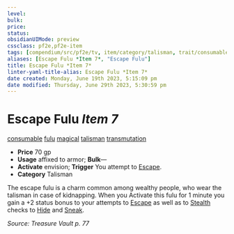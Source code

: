 ```yaml
---
level:
bulk:
price:
status:
obsidianUIMode: preview
cssclass: pf2e,pf2e-item
tags: [compendium/src/pf2e/tv, item/category/talisman, trait/consumable, trait/fulu, trait/magical, trait/talisman, trait/transmutation]
aliases: [Escape Fulu *Item 7*, "Escape Fulu"]
title: Escape Fulu *Item 7*
linter-yaml-title-alias: Escape Fulu *Item 7*
date created: Monday, June 19th 2023, 5:15:09 pm
date modified: Thursday, June 29th 2023, 5:30:59 pm
---
```


# Escape Fulu *Item 7*

[consumable](rules/traits/consumable.md) [fulu](rules/traits/fulu-som.md) [magical](rules/traits/magical.md) [talisman](rules/traits/talisman.md) [transmutation](rules/traits/transmutation.md)  

- **Price** 70 gp
- **Usage** affixed to armor; **Bulk**—
- **Activate** envision; **Trigger** You attempt to [Escape](rules/actions/escape.md).
- **Category** Talisman

The escape fulu is a charm common among wealthy people, who wear the talisman in case of kidnapping. When you Activate this fulu for 1 minute you gain a +2 status bonus to your attempts to [Escape](rules/actions/escape.md) as well as to [Stealth](compendium/skills.md#Stealth) checks to [Hide](rules/actions/hide.md) and [Sneak](rules/actions/sneak.md).

*Source: Treasure Vault p. 77*
